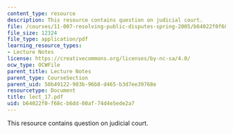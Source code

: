 ```yaml
---
content_type: resource
description: This resource contains question on judicial court.
file: /courses/11-007-resolving-public-disputes-spring-2005/b64022f0f68cb6dd00af74d4e5ede2a7_lect_17.pdf
file_size: 12324
file_type: application/pdf
learning_resource_types:
- Lecture Notes
license: https://creativecommons.org/licenses/by-nc-sa/4.0/
ocw_type: OCWFile
parent_title: Lecture Notes
parent_type: CourseSection
parent_uid: 50b49122-903b-96b8-d465-b3d7ee39768e
resourcetype: Document
title: lect_17.pdf
uid: b64022f0-f68c-b6dd-00af-74d4e5ede2a7
---
```

This resource contains question on judicial court.